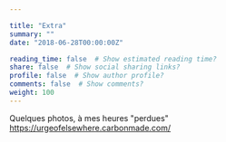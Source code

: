 ```yaml
---

title: "Extra"
summary: ""
date: "2018-06-28T00:00:00Z"

reading_time: false  # Show estimated reading time?
share: false  # Show social sharing links?
profile: false  # Show author profile?
comments: false  # Show comments?
weight: 100
---
```


Quelques photos, à mes heures "perdues" 
https://urgeofelsewhere.carbonmade.com/
